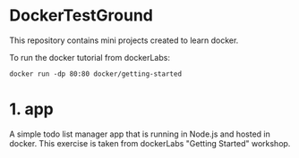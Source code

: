 # DockerTestGround
This repository contains mini projects created to learn docker.

To run the docker tutorial from dockerLabs:

```
docker run -dp 80:80 docker/getting-started
```

# 1. app
A simple todo list manager app that is running in Node.js and hosted in docker. This exercise is taken from dockerLabs "Getting Started" workshop.

